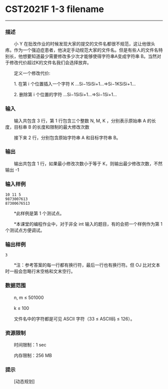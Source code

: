 # CST2021F 1-3 filename

------

### **描述**

　　小 Y 在批改作业的时候发现大家的提交的文件名都很不规范，这让他很头疼。作为一个强迫症患者，他决定手动规范大家的文件名。但是有些人的文件名特别长，他想要知道最少需要修改多少次才能够使得字符串A变成字符串 B。当然对于修改代价超过K的文件名我们会选择放弃。

　　定义一个修改代价:

　　1. 在第 i 个位置插入一个字符 K ...Si−1SiSi+1...⇒Si−1KSiSi+1...

　　2. 删除第 i 个位置的字符 ...Si−1SiSi+1...⇒Si−1Si+1...

### **输入**

　　输入共包含 3 行，第 1 行包含三个整数 N, M, K ，分别表示原始串 A 的长度，目标串 B 的长度和限制的最大修改次数

　　接下来 2 行，分别包含原始字符串 A 和目标字符串 B。

### **输出**

　　输出共包含 1 行，如果最小修改次数小于等于 K，则输出最少修改次数，不然输出 -1

### **输入样例**

```
10 11 5
9873007613
87300676513
```

　　*此样例是第 1 个测试点。

　　*本课堂的编程作业中，对于非全 int 输入的题目，有的会把一个样例作为第 1 个测试点方便调试。

### **输出样例**

```
3
```

　　*注：参考答案的每一行都有换行符，最后一行也有换行符。但 OJ 比对文本时一般会忽略行末空格和文末空行。

### **数据范围**

　　n, m ≤ 501000

　　k ≤ 100

　　文件名中的字符都是可见 ASCII 字符（33 ≤ ASCII码 ≤ 126）。

### **资源限制**

　　时间限制：1 sec

　　内存限制：256 MB

### **提示**

　　[动态规划]